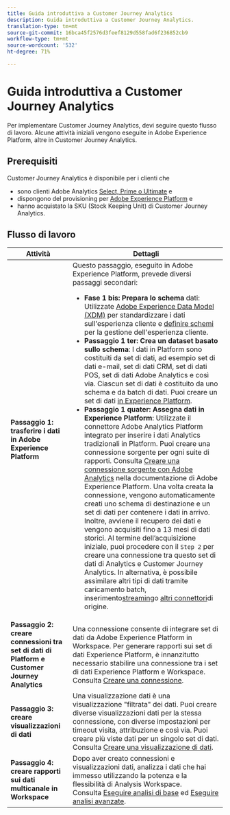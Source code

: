 ```yaml
---
title: Guida introduttiva a Customer Journey Analytics
description: Guida introduttiva a Customer Journey Analytics.
translation-type: tm+mt
source-git-commit: 16bca45f2576d3feef8129d558fad6f236852cb9
workflow-type: tm+mt
source-wordcount: '532'
ht-degree: 71%

---
```



# Guida introduttiva a Customer Journey Analytics

Per implementare Customer Journey Analytics, devi seguire questo flusso di lavoro. Alcune attività iniziali vengono eseguite in Adobe Experience Platform, altre in Customer Journey Analytics.

## Prerequisiti

Customer Journey Analytics è disponibile per i clienti che

* sono clienti Adobe Analytics [Select, Prime o Ultimate](https://www.adobe.com/it/analytics/compare-adobe-analytics-packages.html) e
* dispongono del provisioning per [Adobe Experience Platform](https://www.adobe.com/it/experience-platform.html) e
* hanno acquistato la SKU (Stock Keeping Unit) di Customer Journey Analytics.

## Flusso di lavoro

| Attività | Dettagli |
|---|---|
| **Passaggio 1: trasferire i dati in Adobe Experience Platform** | Questo passaggio, eseguito in  Adobe Experience Platform, prevede diversi passaggi secondari:<ul><li>**Fase 1 bis: Prepara lo schema** dati: Utilizzate [Adobe Experience Data Model (XDM)](https://docs.adobe.com/content/help/it-IT/experience-platform/xdm/home.html) per standardizzare i dati sull&#39;esperienza cliente e [definire schemi](https://docs.adobe.com/content/help/it-IT/experience-platform/tutorials/home.html#!api-specification/markdown/narrative/tutorials/schema_editor_tutorial/schema_editor_tutorial.md) per la gestione dell&#39;esperienza cliente.</li><li>**Passaggio 1 ter: Crea un dataset basato sullo schema**: I dati in Platform sono costituiti da set di dati, ad esempio set di dati e-mail, set di dati CRM, set di dati POS, set di dati Adobe  Analytics e così via. Ciascun set di dati è costituito da uno schema e da batch di dati. Puoi creare un set di dati [in Experience Platform](https://docs.adobe.com/content/help/it-IT/experience-platform/tutorials/home.html#!api-specification/markdown/narrative/tutorials/creating_a_dataset_tutorial/creating_a_dataset_tutorial.md).</li><li>**Passaggio 1 quater: Assegna dati in  Experience Platform**: Utilizzate il connettore Adobe  Analytics Platform integrato per inserire i dati Analytics  tradizionali in Platform. Puoi creare una connessione sorgente per ogni suite di rapporti. Consulta [Creare una connessione sorgente con Adobe Analytics](https://docs.adobe.com/content/help/it-IT/experience-platform/tutorials/home.html#!api-specification/markdown/narrative/tutorials/sources_tutorial/adobe-analytics-ui-tutorial.md) nella documentazione di Adobe Experience Platform. Una volta creata la connessione, vengono automaticamente creati uno schema di destinazione e un set di dati per contenere i dati in arrivo. Inoltre, avviene il recupero dei dati e vengono acquisiti fino a 13 mesi di dati storici. Al termine dell’acquisizione iniziale, puoi procedere con il `Step 2` per creare una connessione tra questo set di dati di Analytics e Customer Journey Analytics. In alternativa, è possibile assimilare altri tipi di dati tramite caricamento [](https://docs.adobe.com/content/help/it-IT/experience-platform/ingestion/home.html#!api-specification/markdown/narrative/technical_overview/ingest_architectural_overview/ingest_architectural_overview.md)batch, inserimento[streaming](https://docs.adobe.com/content/help/it-IT/experience-platform/ingestion/home.html#!api-specification/markdown/narrative/technical_overview/streaming_ingest/streaming_ingest_overview.md)o [altri connettori](https://docs.adobe.com/content/help/it-IT/experience-platform/ingestion/home.html#!api-specification/markdown/narrative/technical_overview/acp_connectors_overview/acp-connectors-overview.md)di origine.</li></ul> |
| **Passaggio 2: creare connessioni tra set di dati di Platform e Customer Journey Analytics** | Una connessione consente di integrare set di dati da  Adobe Experience Platform in Workspace. Per generare rapporti sui set di dati  Experience Platform, è innanzitutto necessario stabilire una connessione tra i set di dati  Experience Platform e Workspace.<br>Consulta [Creare una connessione](/help/connections/create-connection.md). |
| **Passaggio 3: creare visualizzazioni di dati** | Una visualizzazione dati è una visualizzazione &quot;filtrata&quot; dei dati. Puoi creare diverse visualizzazioni dati per la stessa connessione, con diverse impostazioni per timeout visita, attribuzione e così via. Puoi creare più viste dati per un singolo set di dati.<br>Consulta [Creare una visualizzazione di dati](/help/data-views/create-dataview.md). |
| **Passaggio 4: creare rapporti sui dati multicanale in Workspace** | Dopo aver creato connessioni e visualizzazioni dati, analizza i dati che hai immesso utilizzando la potenza e la flessibilità di Analysis Workspace.<br>Consulta [Eseguire analisi di base](/help/analysis-workspace/perform-basic-analysis.md) ed [Eseguire analisi avanzate](/help/analysis-workspace/perform-adv-analysis.md). |
